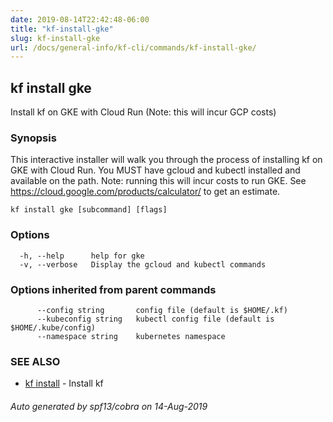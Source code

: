```yaml
---
date: 2019-08-14T22:42:48-06:00
title: "kf-install-gke"
slug: kf-install-gke
url: /docs/general-info/kf-cli/commands/kf-install-gke/
---
```

## kf install gke

Install kf on GKE with Cloud Run (Note: this will incur GCP costs)

### Synopsis


This interactive installer will walk you through the process of installing kf
on GKE with Cloud Run. You MUST have gcloud and kubectl installed and
available on the path. Note: running this will incur costs to run GKE. See
https://cloud.google.com/products/calculator/ to get an estimate.

```
kf install gke [subcommand] [flags]
```

### Options

```
  -h, --help      help for gke
  -v, --verbose   Display the gcloud and kubectl commands
```

### Options inherited from parent commands

```
      --config string       config file (default is $HOME/.kf)
      --kubeconfig string   kubectl config file (default is $HOME/.kube/config)
      --namespace string    kubernetes namespace
```

### SEE ALSO

* [kf install](/docs/general-info/kf-cli/commands/kf-install/)	 - Install kf

###### Auto generated by spf13/cobra on 14-Aug-2019
